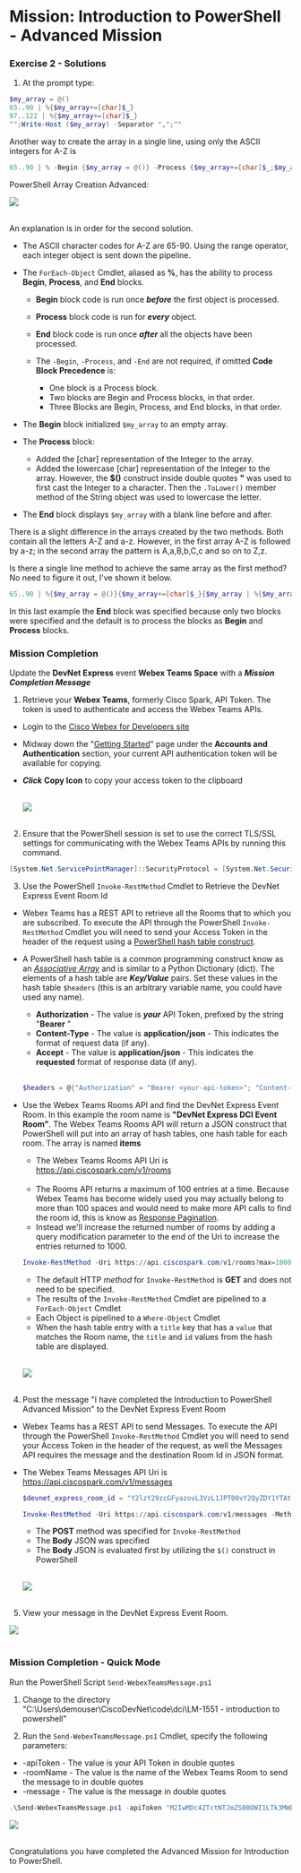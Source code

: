 # Mission: Introduction to PowerShell - Advanced Mission

### Exercise 2 - Solutions

1. At the prompt type:

  ```PowerShell
  $my_array = @()
  65..90 | %{$my_array+=[char]$_}
  97..122 | %{$my_array+=[char]$_}
  "";Write-Host ($my_array) -Separator ",";""
  ```

  Another way to create the array in a single line, using only the ASCII integers for A-Z is

  ```PowerShell
  65..90 | % -Begin {$my_array = @()} -Process {$my_array+=[char]$_;$my_array+="$([char]$_)".ToLower()} -End {"";Write-Host ($my_array) -Separator ",";""}
  ```

  PowerShell Array Creation Advanced:

  ![](assets/images/image-03.jpg)<br/><br/>

  An explanation is in order for the second solution.

  - The ASCII character codes for A-Z are 65-90. Using the range operator, each integer object is sent down the pipeline.

  - The `ForEach-Object` Cmdlet, aliased as **%**, has the ability to process **Begin**, **Process**, and **End** blocks.

    - **Begin** block code is run once ***before*** the first object is processed.

    - **Process** block code is run for ***every*** object.

    - **End** block code is run once ***after*** all the objects have been processed.

    - The `-Begin`, `-Process`, and `-End` are not required, if omitted **Code Block Precedence** is:

      - One block is a Process block.
      - Two blocks are Begin and Process blocks, in that order.
      - Three Blocks are Begin, Process, and End blocks, in that order.

  - The **Begin** block initialized `$my_array` to an empty array.

  - The **Process** block:
    - Added the [char] representation of the Integer to the array.
    - Added the lowercase [char] representation of the Integer to the array. However, the **$()** construct inside double quotes **"** was used to first cast the Integer to a character. Then the `.ToLower()` member method of the String object was used to lowercase the letter.

  - The **End** block displays `$my_array` with a blank line before and after.

  There is a slight difference in the arrays created by the two methods. Both contain all the letters A-Z and a-z. However, in the first array A-Z is followed by a-z; in the second array the pattern is A,a,B,b,C,c and so on to Z,z.

  Is there a single line method to achieve the same array as the first method? No need to figure it out, I've shown it below.

  ```PowerShell
  65..90 | %{$my_array = @()}{$my_array+=[char]$_}{$my_array | %{$my_array+="$_".Tolower()} -End {"";Write-Host ($my_array) -Separator ",";""}}
  ```

  In this last example the **End** block was specified because only two blocks were specified and the default is to process the blocks as **Begin** and **Process** blocks.

### Mission Completion

Update the **DevNet Express** event **Webex Teams Space** with a ***Mission Completion Message***

1. Retrieve your **Webex Teams**, formerly Cisco Spark, API Token. The token is used to authenticate and access the Webex Teams APIs.

  - Login to the [Cisco Webex for Developers site](https://developer.webex.com)
  - Midway down the "[Getting Started](https://developer.webex.com/docs/api/getting-started)" page under the **Accounts and Authentication** section, your current API authentication token will be available for copying.
  - ***Click*** **Copy Icon** to copy your access token to the clipboard<br/><br/>

    ![](assets/images/image-04.jpg)<br/><br>

2. Ensure that the PowerShell session is set to use the correct TLS/SSL settings for communicating with the Webex Teams APIs by running this command.

  ```PowerShell
  [System.Net.ServicePointManager]::SecurityProtocol = [System.Net.SecurityProtocolType]::Ssl3 -bor [System.Net.SecurityProtocolType]::Tls -bor [System.Net.SecurityProtocolType]::Tls11 -bor [System.Net.SecurityProtocolType]::Tls12
  ```

3. Use the PowerShell `Invoke-RestMethod` Cmdlet to Retrieve the DevNet Express Event Room Id

  - Webex Teams has a REST API to retrieve all the Rooms that to which you are subscribed. To execute the API through the PowerShell `Invoke-RestMethod` Cmdlet you will need to send your Access Token in the header of the request using a [PowerShell hash table construct](https://docs.microsoft.com/en-us/powershell/module/Microsoft.PowerShell.Core/about_Hash_Tables?view=powershell-5.1).
  - A PowerShell hash table is a common programming construct know as an [*Associative Array*](https://en.wikipedia.org/wiki/Comparison_of_programming_languages_&#40;associative_array&#41;) and is similar to a Python Dictionary (dict). The elements of a hash table are ***Key/Value*** pairs. Set these values in the hash table `$headers` (this is an arbitrary variable name, you could have used any name).

    - **Authorization** - The value is ***your*** API Token, prefixed by the string "**Bearer** "
    - **Content-Type** - The value is **application/json** - This indicates the format of request data (if any).
    - **Accept** - The value is **application/json** - This indicates the **requested** format of response data (if any).</br></br>

    ```PowerShell
    $headers = @{"Authorization" = "Bearer <your-api-token>"; "Content-Type" = "application/json"; "Accept" = "application/json"}
    ```

  - Use the Webex Teams Rooms API and find the DevNet Express Event Room. In this example the room name is **"DevNet Express DCI Event Room"**. The Webex Teams Rooms API will return a JSON construct that PowerShell will put into an array of hash tables, one hash table for each room. The array is named **items**

    - The Webex Teams Rooms API Uri is https://api.ciscospark.com/v1/rooms</br></br>
    - The Rooms API returns a maximum of 100 entries at a time. Because Webex Teams has become widely used you may actually belong to more than 100 spaces and would need to make more API calls to find the room id, this is know as [Response Pagination](https://developer.webex.com/pagination.html).
    - Instead we'll increase the returned number of rooms by adding a query modification parameter to the end of the Uri to increase the entries returned to 1000.

    ```PowerShell
    Invoke-RestMethod -Uri https://api.ciscospark.com/v1/rooms?max=1000 -Headers $headers | %{$_.items | ?{$_.title -eq "DevNet Express DCI Event Room"} |  Select-Object id, title}
    ```

    - The default HTTP *method* for `Invoke-RestMethod` is **GET** and does not need to be specified.
    - The results of the `Invoke-RestMethod` Cmdlet are pipelined to a `ForEach-Object` Cmdlet
    - Each Object is pipelined to a `Where-Object` Cmdlet
    - When the hash table entry with a `title` key that has a `value` that matches the Room name, the `title` and `id` values from the hash table are displayed.<br/><br/>

    ![](assets/images/image-05.jpg)<br/><br/>

4. Post the message "I have completed the Introduction to PowerShell Advanced Mission" to the DevNet Express Event Room

  - Webex Teams has a REST API to send Messages. To execute the API through the PowerShell `Invoke-RestMethod` Cmdlet you will need to send your Access Token in the header of the request, as well the Messages API requires the message and the destination Room Id in JSON format.
  - The Webex Teams Messages API Uri is https://api.ciscospark.com/v1/messages

    ```PowerShell
    $devnet_express_room_id = "Y2lzY29zcGFyazovL3VzL1JPT00vY2QyZDY1YTAtNzIzZi0xMWU3LThlYjYtY2YyMjhiZGY5OTRm"

    Invoke-RestMethod -Uri https://api.ciscospark.com/v1/messages -Method POST -Headers $headers -Body $('{"roomId":"' + $devnet_express_room_id + '", "text":"I have completed the Introduction to PowerShell Advanced Mission"}')
    ```

    - The **POST** method was specified for `Invoke-RestMethod`
    - The **Body** JSON was specified
    - The **Body** JSON is evaluated first by utilizing the `$()` construct in PowerShell<br/><br/>

    ![](assets/images/image-06.jpg)<br/><br/>

5. View your message in the DevNet Express Event Room.

  ![](assets/images/image-07.jpg)<br/><br/>

### Mission Completion - Quick Mode

  Run the PowerShell Script `Send-WebexTeamsMessage.ps1`

1. Change to the directory "C:\Users\demouser\CiscoDevNet\code\dci\LM-1551 - introduction to powershell"

2. Run the `Send-WebexTeamsMessage.ps1` Cmdlet, specify the following parameters:

  - -apiToken - The value is your API Token in double quotes
  - -roomName - The value is the name of the Webex Teams Room to send the message to in double quotes
  - -message - The value is the message in double quotes

  ```PowerShell
  .\Send-WebexTeamsMessage.ps1 -apiToken "M2IwMDc4ZTctNTJmZS00OWI1LTk3MWEtYjJjYjY1MDI0NzVlZTJjNjU5ZmUtZjQz" -roomName "DevNet Express DCI Event Room" -message "I have completed the Introduction to PowerShell Advanced Mission"
  ```

  ![](assets/images/image-08.jpg)<br/><br/>

Congratulations you have completed the Advanced Mission for Introduction to PowerShell.
